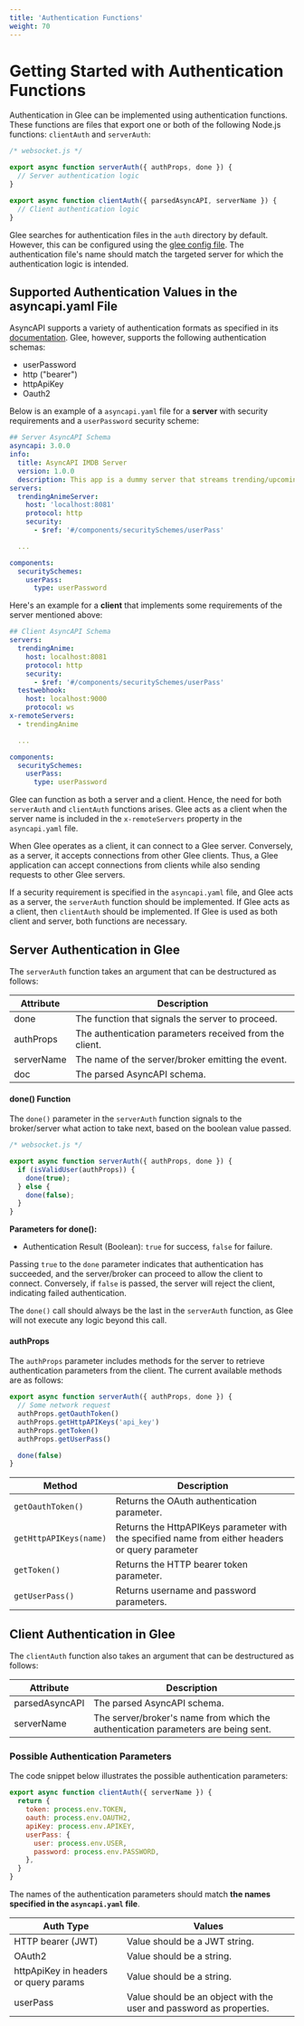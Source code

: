 ```yaml
---
title: 'Authentication Functions'
weight: 70
---
```


# Getting Started with Authentication Functions

Authentication in Glee can be implemented using authentication functions. These functions are files that export one or both of the following Node.js functions: `clientAuth` and `serverAuth`:

```js
/* websocket.js */

export async function serverAuth({ authProps, done }) {
  // Server authentication logic
}

export async function clientAuth({ parsedAsyncAPI, serverName }) {
  // Client authentication logic
}
```

Glee searches for authentication files in the `auth` directory by default. However, this can be configured using the [glee config file](env-vars-config). The authentication file's name should match the targeted server for which the authentication logic is intended.

## Supported Authentication Values in the asyncapi.yaml File

AsyncAPI supports a variety of authentication formats as specified in its [documentation](https://www.asyncapi.com/docs/reference/specification/v3.0.0#securitySchemeObject). Glee, however, supports the following authentication schemas:

- userPassword
- http ("bearer")
- httpApiKey
- Oauth2

Below is an example of a `asyncapi.yaml` file for a **server** with security requirements and a `userPassword` security scheme:

```yaml
## Server AsyncAPI Schema
asyncapi: 3.0.0
info:
  title: AsyncAPI IMDB Server
  version: 1.0.0
  description: This app is a dummy server that streams trending/upcoming anime.
servers:
  trendingAnimeServer:
    host: 'localhost:8081'
    protocol: http
    security:
      - $ref: '#/components/securitySchemes/userPass'

  ...

components:
  securitySchemes:
    userPass:
      type: userPassword
```

Here's an example for a **client** that implements some requirements of the server mentioned above:

```yaml
## Client AsyncAPI Schema
servers:
  trendingAnime:
    host: localhost:8081
    protocol: http
    security:
      - $ref: '#/components/securitySchemes/userPass'
  testwebhook:
    host: localhost:9000
    protocol: ws
x-remoteServers:
  - trendingAnime

  ...

components:
  securitySchemes:
    userPass:
      type: userPassword
```

Glee can function as both a server and a client. Hence, the need for both `serverAuth` and `clientAuth` functions arises. Glee acts as a client when the server name is included in the `x-remoteServers` property in the `asyncapi.yaml` file.

When Glee operates as a client, it can connect to a Glee server. Conversely, as a server, it accepts connections from other Glee clients. Thus, a Glee application can accept connections from clients while also sending requests to other Glee servers.

If a security requirement is specified in the `asyncapi.yaml` file, and Glee acts as a server, the `serverAuth` function should be implemented. If Glee acts as a client, then `clientAuth` should be implemented. If Glee is used as both client and server, both functions are necessary.

## Server Authentication in Glee

The `serverAuth` function takes an argument that can be destructured as follows:

| Attribute  | Description                                                     |
| ---------- | --------------------------------------------------------------- |
| done       | The function that signals the server to proceed.                |
| authProps  | The authentication parameters received from the client.         |
| serverName | The name of the server/broker emitting the event.               |
| doc        | The parsed AsyncAPI schema.                                     |

#### done() Function

The `done()` parameter in the `serverAuth` function signals to the broker/server what action to take next, based on the boolean value passed.

```js
/* websocket.js */

export async function serverAuth({ authProps, done }) {
  if (isValidUser(authProps)) {
    done(true);
  } else {
    done(false);
  }
}
```

**Parameters for done():**

- Authentication Result (Boolean): `true` for success, `false` for failure.

Passing `true` to the `done` parameter indicates that authentication has succeeded, and the server/broker can proceed to allow the client to connect. Conversely, if `false` is passed, the server will reject the client, indicating failed authentication.

The `done()` call should always be the last in the `serverAuth` function, as Glee will not execute any logic beyond this call.

#### authProps

The `authProps` parameter includes methods for the server to retrieve authentication parameters from the client. The current available methods are as follows:

```js
export async function serverAuth({ authProps, done }) {
  // Some network request
  authProps.getOauthToken()
  authProps.getHttpAPIKeys('api_key')
  authProps.getToken()
  authProps.getUserPass()

  done(false)
}
```

| Method                 | Description                                                                                      |
| ---------------------- | ------------------------------------------------------------------------------------------------ |
| `getOauthToken()`      | Returns the OAuth authentication parameter.                                                      |
| `getHttpAPIKeys(name)` | Returns the HttpAPIKeys parameter with the specified name from either headers or query parameter |
| `getToken()`           | Returns the HTTP bearer token parameter.                                                         |
| `getUserPass()`        | Returns username and password parameters.                                                        |

## Client Authentication in Glee

The `clientAuth` function also takes an argument that can be destructured as follows:

| Attribute      | Description                                                                           |
| -------------- | ------------------------------------------------------------------------------------- |
| parsedAsyncAPI | The parsed AsyncAPI schema.                                                           |
| serverName     | The server/broker's name from which the authentication parameters are being sent.     |

### Possible Authentication Parameters

The code snippet below illustrates the possible authentication parameters:

```js
export async function clientAuth({ serverName }) {
  return {
    token: process.env.TOKEN,
    oauth: process.env.OAUTH2,
    apiKey: process.env.APIKEY,
    userPass: {
      user: process.env.USER,
      password: process.env.PASSWORD,
    },
  }
}
```

The names of the authentication parameters should match **the names specified in the `asyncapi.yaml` file**.

| Auth Type                             | Values                                                                 |
| ------------------------------------- | ---------------------------------------------------------------------- |
| HTTP bearer (JWT)                     | Value should be a JWT string.                                          |
| OAuth2                                | Value should be a string.                                              |
| httpApiKey in headers or query params | Value should be a string.                                              |
| userPass                              | Value should be an object with the user and password as properties.    |